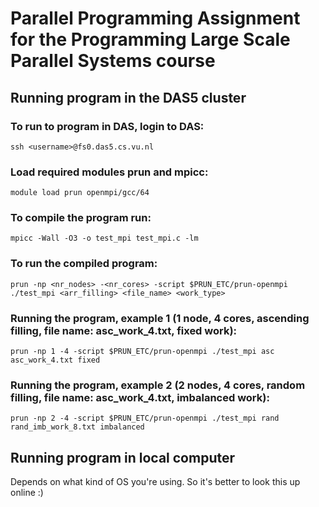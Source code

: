 # Parallel Programming Assignment for the Programming Large Scale Parallel Systems course

## Running program in the DAS5 cluster

### To run to program in DAS, login to DAS:
`ssh <username>@fs0.das5.cs.vu.nl`

### Load required modules prun and mpicc:
`module load prun openmpi/gcc/64`

### To compile the program run:
`mpicc -Wall -O3 -o test_mpi test_mpi.c -lm`

### To run the compiled program:
`prun -np <nr_nodes> -<nr_cores> -script $PRUN_ETC/prun-openmpi ./test_mpi <arr_filling> <file_name> <work_type>`

### Running the program, example 1 (1 node, 4 cores, ascending filling, file name: asc_work_4.txt, fixed work):
`prun -np 1 -4 -script $PRUN_ETC/prun-openmpi ./test_mpi asc asc_work_4.txt fixed`

### Running the program, example 2 (2 nodes, 4 cores, random filling, file name: asc_work_4.txt, imbalanced work):
`prun -np 2 -4 -script $PRUN_ETC/prun-openmpi ./test_mpi rand rand_imb_work_8.txt imbalanced`

## Running program in local computer
Depends on what kind of OS you're using. So it's better to look this up online :)